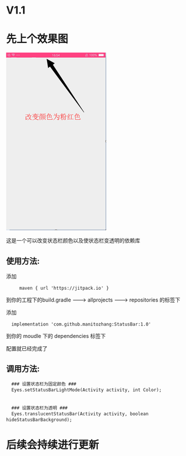 # V1.1 #

# 先上个效果图 #

![效果图](https://github.com/manitozhang/StatusBar/blob/master/statusbar/src/main/res/drawable/show.png)


这是一个可以改变状态栏颜色以及使状态栏变透明的依赖库

## 使用方法: ##

添加  

         maven { url 'https://jitpack.io' } 
        
        
到你的工程下的build.gradle ---> allprojects ---> repositories 的标签下


添加

      implementation 'com.github.manitozhang:StatusBar:1.0'

到你的 moudle 下的 dependencies 标签下

配置就已经完成了

## 调用方法: ##

      ### 设置状态栏为固定颜色 ###
      Eyes.setStatusBarLightMode(Activity activity, int Color); 
      
      
      ### 设置状态栏为透明 ###
      Eyes.translucentStatusBar(Activity activity, boolean hideStatusBarBackground);
      
      
 # 后续会持续进行更新 #
        
        
